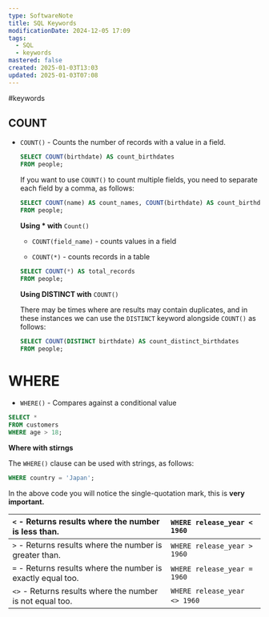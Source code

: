 ```yaml
---
type: SoftwareNote
title: SQL Keywords
modificationDate: 2024-12-05 17:09
tags:
  - SQL
  - keywords
mastered: false
created: 2025-01-03T13:03
updated: 2025-01-03T07:08
---
```


#keywords

## COUNT

- `COUNT()` - Counts the number of records with a value in a field.

    ```sql
    SELECT COUNT(birthdate) AS count_birthdates
    FROM people;
    ```

    If you want to use `COUNT()` to count multiple fields, you need to separate each field by a comma, as follows:

    ```sql
    SELECT COUNT(name) AS count_names, COUNT(birthdate) AS count_birthdates
    FROM people;
    ```

    **Using * with** `Count()`

    - `COUNT(field_name)` - counts values in a field

    - `COUNT(*)` - counts records in a table

    ```sql
    SELECT COUNT(*) AS total_records
    FROM people;
    ```

    **Using DISTINCT with** `COUNT()`

    There may be times where are results may contain duplicates, and in these instances we can use the `DISTINCT` keyword alongside `COUNT()` as follows:

    ```sql
    SELECT COUNT(DISTINCT birthdate) AS count_distinct_birthdates
    FROM people;
    ```

# WHERE

- `WHERE()` - Compares against a conditional value

```sql
SELECT *
FROM customers
WHERE age > 18;
```

**Where with stirngs**

The `WHERE()` clause can be used with strings, as follows:

```sql
WHERE country = 'Japan';
```

In the above code you will notice the single-quotation mark, this is **very important.**

| `<` - Returns results where the number is less than.         | `WHERE release_year < 1960`    |
| :----------------------------------------------------------- | :----------------------------- |
| `>` - Returns results where the number is greater than.      | `WHERE release_year > 1960`    |
| `=` - Returns results where the number is exactly equal too. | `WHERE release_year = 1960`    |
| `<>` - Returns results where the number is not equal too.    | `WHERE release_year <> 1960` ​ |
